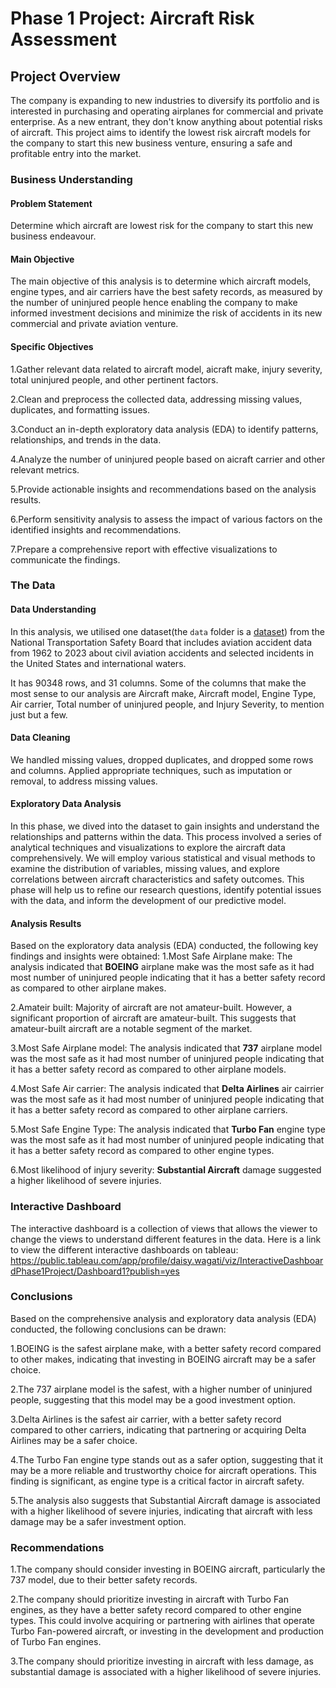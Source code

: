 # Phase 1 Project: Aircraft Risk Assessment 


## Project Overview

The company is expanding  to new industries to diversify its portfolio and is interested in purchasing and operating airplanes for commercial and private enterprise. As a new entrant, they don't know anything about potential risks of aircraft. This project aims to identify the lowest risk aircraft models for the company to start this new business venture, ensuring a safe and profitable entry into the market.

### Business Understanding
#### Problem Statement

Determine which aircraft are lowest risk for the company to start this new business endeavour.

#### Main Objective

The main objective of this analysis is to determine which aircraft models, engine types, and air carriers have the best safety records, as measured by the number of uninjured people hence enabling the company to make informed investment decisions and minimize the risk of accidents in its new commercial and private aviation venture. 

#### Specific Objectives

1.Gather relevant data related to aircraft model, aicraft make, injury severity, total uninjured people, and other pertinent factors.

2.Clean and preprocess the collected data, addressing missing values, duplicates, and formatting issues.

3.Conduct an in-depth exploratory data analysis (EDA) to identify patterns, relationships, and trends in the data.

4.Analyze the number of uninjured people based on aicraft carrier and other relevant metrics.

5.Provide actionable insights and recommendations based on the analysis results.

6.Perform sensitivity analysis to assess the impact of various factors on the identified insights and recommendations.

7.Prepare a comprehensive report with effective visualizations to communicate the findings.


### The Data
#### Data Understanding

In this analysis, we utilised one dataset(the `data` folder is a [dataset](https://www.kaggle.com/datasets/khsamaha/aviation-accident-database-synopses)) from the National Transportation Safety Board that includes aviation accident data from 1962 to 2023 about civil aviation accidents and selected incidents in the United States and international waters.

It has 90348 rows, and 31 columns. Some of the columns that make the most sense to our analysis are Aircraft make, Aircraft model, Engine Type, Air carrier, Total number of uninjured people, and Injury Severity, to mention just but a few.

#### Data Cleaning

We handled missing values, dropped duplicates, and dropped some rows and columns. Applied appropriate techniques, such as imputation or removal, to address missing values.

#### Exploratory Data Analysis

In this phase, we dived into the dataset to gain insights and understand the relationships and patterns within the data. This process involved a series of analytical techniques and visualizations to explore the aircraft data comprehensively. We will employ various statistical and visual methods to examine the distribution of variables, missing values, and explore correlations between aircraft characteristics and safety outcomes. This phase will help us to refine our research questions, identify potential issues with the data, and inform the development of our predictive model. 

#### Analysis Results

Based on the exploratory data analysis (EDA) conducted, the following key findings and insights were obtained:
1.Most Safe Airplane make: The analysis indicated that **BOEING** airplane make was the most safe as it had most number of uninjured people indicating that it has a better safety record as compared to other airplane makes.

2.Amateir built: Majority of aircraft are not amateur-built. However, a significant proportion of aircraft are amateur-built. This suggests that amateur-built aircraft are a notable segment of the market.

3.Most Safe Airplane model: The analysis indicated that **737** airplane model was the most safe as it had most number of uninjured people indicating that it has a better safety record as compared to other airplane models.

4.Most Safe Air carrier: The analysis indicated that **Delta Airlines** air cairrier was the most safe as it had most number of uninjured people indicating that it has a better safety record as compared to other airplane carriers.

5.Most Safe Engine Type: The analysis indicated that **Turbo Fan** engine type was the most safe as it had most number of uninjured people indicating that it has a better safety record as compared to other engine types.

6.Most likelihood of injury severity: **Substantial Aircraft** damage suggested a higher likelihood of severe injuries. 

### Interactive Dashboard

The interactive dashboard is a collection of views that allows the viewer to change the views to understand different features in the data. Here is a link to view the different interactive dashboards on tableau: https://public.tableau.com/app/profile/daisy.wagati/viz/InteractiveDashboardPhase1Project/Dashboard1?publish=yes


### Conclusions

Based on the comprehensive analysis and exploratory data analysis (EDA) conducted, the following conclusions can be drawn:

1.BOEING is the safest airplane make, with a better safety record compared to other makes, indicating that investing in BOEING aircraft may be a safer choice.

2.The 737 airplane model is the safest, with a higher number of uninjured people, suggesting that this model may be a good investment option.

3.Delta Airlines is the safest air carrier, with a better safety record compared to other carriers, indicating that partnering or acquiring Delta Airlines may be a safer choice.

4.The Turbo Fan engine type stands out as a safer option, suggesting that it may be a more reliable and trustworthy choice for aircraft operations. This finding is significant, as engine type is a critical factor in aircraft safety.

5.The analysis also suggests that Substantial Aircraft damage is associated with a higher likelihood of severe injuries, indicating that aircraft with less damage may be a safer investment option.

### Recommendations

1.The company should consider investing in BOEING aircraft, particularly the 737 model, due to their better safety records.

2.The company should prioritize investing in aircraft with Turbo Fan engines, as they have a better safety record compared to other engine types. This could involve acquiring or partnering with airlines that operate Turbo Fan-powered aircraft, or investing in the development and production of Turbo Fan engines.

3.The company should prioritize investing in aircraft with less damage, as substantial damage is associated with a higher likelihood of severe injuries.






